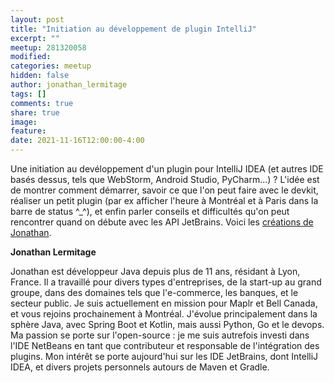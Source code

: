 ```yaml
---
layout: post
title: "Initiation au développement de plugin IntelliJ"
excerpt: ""
meetup: 281320058
modified:
categories: meetup
hidden: false
author: jonathan_lermitage
tags: []
comments: true
share: true
image:
feature:
date: 2021-11-16T12:00:00-4:00
---
```


Une initiation au devéloppement d'un plugin pour IntelliJ IDEA (et autres IDE basés dessus, tels que WebStorm, Android Studio, PyCharm...) ?
L'idée est de montrer comment démarrer, savoir ce que l'on peut faire avec le devkit, 
réaliser un petit plugin (par ex afficher l'heure à Montréal et à Paris dans la barre de status ^_^), 
et enfin parler conseils et difficultés qu'on peut rencontrer quand on débute avec les API JetBrains.
Voici les [créations de Jonathan](https://plugins.jetbrains.com/author/ed9cc7eb-74f5-46c1-b0df-67162fe1a1c5).

__Jonathan Lermitage__

Jonathan est développeur Java depuis plus de 11 ans, résidant à Lyon, France. 
Il a travaillé pour divers types d'entreprises, de la start-up au grand groupe, dans des domaines tels que l'e-commerce, 
les banques, et le secteur public. 
Je suis actuellement en mission pour Maplr et Bell Canada, et vous rejoins prochainement à Montréal. 
J'évolue principalement dans la sphère Java, avec Spring Boot et Kotlin, mais aussi Python, Go et le devops. 
Ma passion se porte sur l'open-source : je me suis autrefois investi dans l'IDE NetBeans en tant que contributeur et
responsable de l'intégration des plugins. Mon intérêt se porte aujourd'hui sur les IDE JetBrains, dont IntelliJ IDEA, 
et divers projets personnels autours de Maven et Gradle.
